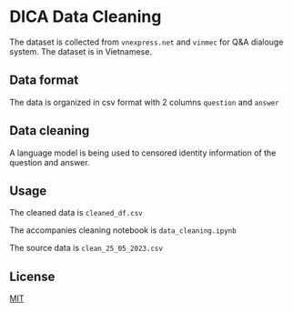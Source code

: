 # DICA Data Cleaning

The dataset is collected from `vnexpress.net` and `vinmec` for Q&A dialouge system. The dataset is in Vietnamese.

## Data format
The data is organized in csv format with 2 columns `question` and `answer`

## Data cleaning

A language model is being used to censored identity information of the question and answer. 

## Usage

The cleaned data is `cleaned_df.csv` 

The accompanies cleaning notebook is `data_cleaning.ipynb`

The source data is `clean_25_05_2023.csv`

## License
[MIT](https://choosealicense.com/licenses/mit/)
